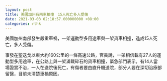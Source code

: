 ```yaml
---
layout: post
title: 美國加州有兩車相撞　15人死亡多人受傷
date: 2021-03-03 02:18:57.000000000 +08:00
categories: rthk
---
```


美國加州南部發生嚴重車禍，一架運動型多用途車與一架貨車相撞，造成15人死亡，多人受傷。

事發在聖迭戈以東大約160公里的一條高速公路，官員說，一架相信載有27人的運動型多用途車，在公路上與一架滿載碎石的貨車相撞，緊急部門表示，有14人當場證實不治，一人在送院後死亡，有傷者要由直升機送院，部分人要在深切治療部留醫，目前未清楚車禍原因。
